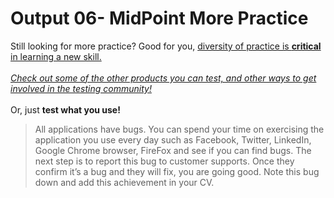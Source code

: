 # Output 06- MidPoint More Practice

Still looking for more practice? Good for you, [diversity of practice is **critical** in learning a new skill.](https://sites.google.com/andela.com/curriculum/whats-new/learning-tips?authuser=1) 
<br><Br>
[_Check out some of the other products you can test, and other ways to get involved in the testing community!_](https://developer.mozilla.org/en-US/docs/Mozilla/QA/How_can_I_help_test_)
<br>
<br>
Or, just **test what you use!**
> All applications have bugs. You can spend your time on exercising the application you use every day such as Facebook, Twitter, LinkedIn, Google Chrome browser, FireFox and see if you can find bugs.
> The next step is to report this bug to customer supports. Once they confirm it’s a bug and they will fix, you are going good. Note this bug down and add this achievement in your CV.
